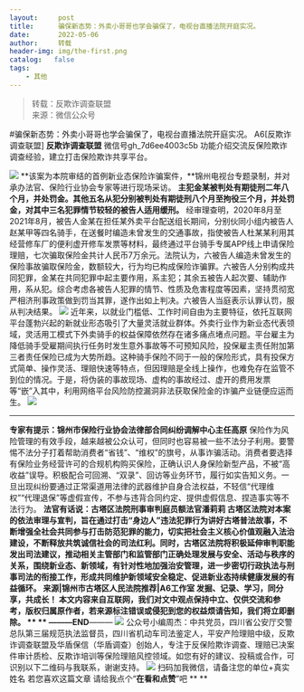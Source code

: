 ```yaml
---
layout:     post
title:      骗保新态势：外卖小哥哥也学会骗保了，电视台直播法院开庭实况。
date:       2022-05-06
author:     转载
header-img: img/the-first.png
catalog:   false
tags:
    - 其他
---
```


<blockquote><p>转载：反欺诈调查联盟<br>
来源：微信公众号</p></blockquote>

#骗保新态势：外卖小哥哥也学会骗保了，电视台直播法院开庭实况。
A6[反欺诈调查联盟]
**反欺诈调查联盟**
微信号gh_7d6ee4003c5b
功能介绍交流反保险欺诈调查经验，建立打击保险欺诈共享平台。

![]({{site.baseurl}}/postimg/gSIDSdhgvW3EUvshApxlZdPEEQkxSXnlQv8t8oRZJMaLzYM2BDOiameo7z7wECJoX03GVTgPrJZXibjAqLib66PYw.jpeg)
**该案为本院审结的首例新业态保险诈骗案件，**锦州电视台专题录制，并对承办法官、保险行业协会专家等进行现场采访。
**主犯金某被判处有期徒刑二年八个月，并处罚金。其他五名从犯分别被判处有期徒刑八个月至拘役三个月，并处罚金，对其中三名犯罪情节较轻的被告人适用缓刑。**
经审理查明，2020年8月至2021年8月，被告人金某在担任某外卖平台配送组长期间，分别伙同小组内被告人赵某甲等四名骑手，在送餐时编造未曾发生的交通事故，指使被告人杜某某利用其经营修车厂的便利虚开修车发票等材料，最终通过平台骑手专属APP线上申请保险理赔，七次骗取保险金共计人民币7万余元。法院认为，六被告人编造未曾发生的保险事故骗取保险金，数额较大，行为均已构成保险诈骗罪。六被告人分别构成共同犯罪，金某在共同犯罪中起主要作用，系主犯；其余五被告人起次要、辅助作用，系从犯。综合考虑各被告人犯罪的情节、性质及危害程度等因素，坚持贯彻宽严相济刑事政策做到罚当其罪，遂作出如上判决。六被告人当庭表示认罪认罚，服从判决结果。
![]({{site.baseurl}}/postimg/gSIDSdhgvW3EUvshApxlZdPEEQkxSXnlSJuZjKnNz18cc8Qb1y3ssuge46OpP6m6hkyQkyyqUUhBDaicibBFf60Q.jpeg)
近年来，以就业门槛低、工作时间自由为主要特征，依托互联网平台蓬勃兴起的新就业形态吸引了大量灵活就业群体。外卖行业作为新业态代表领域，灵活用工模式下外卖骑手的权益保障依然存在诸多痛点堵点问题。平台雇主为降低骑手受雇期间执行任务时发生意外事故等不可预知风险，投保雇主责任附加第三者责任保险已成为大势所趋。这种骑手保险不同于一般的保险形式，具有投保方式简单、操作灵活、理赔快速等特点，但因理赔是全线上操作，也难免存在监管不到位的情况。于是，将伪装的事故现场、虚构的事故经过、虚开的费用发票等“嵌”入其中，利用网络平台风险防控漏洞非法获取保险金的诈骗产业链便应运而生。
![]({{site.baseurl}}/postimg/gSIDSdhgvW3EUvshApxlZdPEEQkxSXnlmeyghRibddgSnZsEdvtoaODMxqL513yk4f8AVlOdHKxw6hsovolgSSw.jpeg)
****
**专家有提示：****锦州市保险行业协会法律部****合同纠纷调解中心主任高原**
保险作为风险管理的有效手段，越来越被公众认可，但同时也容易被一些不法分子利用。要警惕不法分子打着帮助消费者“省钱”、“维权”的旗号，从事诈骗活动。消费者要选择有保险业务经营许可的合规机构购买保险，正确认识人身保险新型产品，不被“高收益”误导。积极配合可回溯、“双录”、回访等业务环节，履行如实告知义务。一旦出现纠纷要通过正常渠道用法律的武器维护自身合法权益，不轻信“代理维权”“代理退保”等虚假宣传，不参与违背合同约定、提供虚假信息、捏造事实等不法行为。
******法官有话说：****古塔区法院刑事审判庭****员额法官潘莉莉**
古塔区法院对本案的依法审理与宣判，旨在通过打击“身边人”违法犯罪行为讲好古塔普法故事，不断增强全社会共同参与打击防范犯罪的能力，切实把社会主义核心价值观融入法治建设，不断释放共筑诚信社会的司法红利。同时，古塔区法院将积极延伸审判职能发出司法建议，推动相关主管部门和监管部门正确处理发展与安全、活动与秩序的关系，围绕新业态、新领域，有针对性地加强治安管理，进一步密切行政执法与刑事司法的衔接工作，形成共同维护新领域安全稳定、促进新业态持续健康发展的有益循环。
来源|锦州市古塔区人民法院推荐|A6工作室
发掘、记录、学习，同分享，共成长！
本文内容来自互联网，我们对文中观点保持中立、仅供交流和参考，版权归属原作者，若来源标注错误或侵犯到您的权益烦请告知，我们将立即删除。
**
**
———END****———
![]({{site.baseurl}}/postimg/L6usUGPiatBSs5Yxdp5NU9dpdqWanE7Mq7XpTo0mwlia1gia9NNFGTRYKdpVvrK2KgpAPictg52F8U9sicXI1jQ1dzA.jpeg)
公众号小编周杰：中共党员，四川省公安厅交警总队第三届规范执法监督员，四川省机动车司法鉴定人，平安产险理赔中级，反欺诈调查联盟及华盾保信（华盾调查）创始人，专注于反保险欺诈调查、理赔已决案件审计质检、反欺诈培训等保险理赔风控领域。如您有好的建议、投稿或合作，可识别以下二维码与我联系，谢谢支持。
![]({{site.baseurl}}/postimg/L6usUGPiatBS3wrVRuWQYeic3juNbQs2kiaCeq6U3Y7sobzUaIjwichkaPNyMQzDdM5fXhxqgA74BJYGaLDib5TIqKA.jpeg)
扫码加我微信，请备注您的单位+真实姓名
若您喜欢这篇文章
请给我点个“**在看和点赞**”吧
**
**
